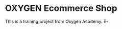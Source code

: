 # OXYGEN Ecommerce Shop 
This is a training project from Oxygen Academy. E-                                                           
   
  
 
 
